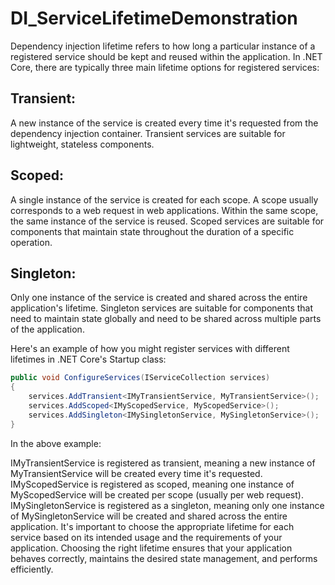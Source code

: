 # DI_ServiceLifetimeDemonstration

Dependency injection lifetime refers to how long a particular instance of a registered service should be kept and reused within the application. In .NET Core,
there are typically three main lifetime options for registered services:

## Transient: 
A new instance of the service is created every time it's requested from the dependency injection container. Transient services are suitable for lightweight,
stateless components.

## Scoped: 
A single instance of the service is created for each scope. A scope usually corresponds to a web request in web applications. 
Within the same scope, the same instance of the service is reused. Scoped services are suitable for components that maintain state throughout the duration 
of a specific operation.

## Singleton: 
Only one instance of the service is created and shared across the entire application's lifetime. Singleton services are suitable for components that need
to maintain state globally and need to be shared across multiple parts of the application.

Here's an example of how you might register services with different lifetimes in .NET Core's Startup class:

```csharp
public void ConfigureServices(IServiceCollection services)
{
    services.AddTransient<IMyTransientService, MyTransientService>();
    services.AddScoped<IMyScopedService, MyScopedService>();
    services.AddSingleton<IMySingletonService, MySingletonService>();
}
```

In the above example:

IMyTransientService is registered as transient, meaning a new instance of MyTransientService will be created every time it's requested.
IMyScopedService is registered as scoped, meaning one instance of MyScopedService will be created per scope (usually per web request).
IMySingletonService is registered as a singleton, meaning only one instance of MySingletonService will be created and shared across the entire application.
It's important to choose the appropriate lifetime for each service based on its intended usage and the requirements of your application. Choosing the right lifetime ensures that your application behaves correctly, maintains the desired state management, and performs efficiently.
